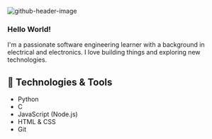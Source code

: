
![github-header-image](https://github.com/doni-robert/doni-robert/assets/105845754/a80a6426-7d73-4c2f-ad15-51292cd6fcab)
### Hello World!

I'm a passionate software engineering learner with a background in electrical and electronics. I love building things and exploring new technologies.

## 🔧 Technologies & Tools

- Python
- C
- JavaScript (Node.js)
- HTML & CSS
- Git
